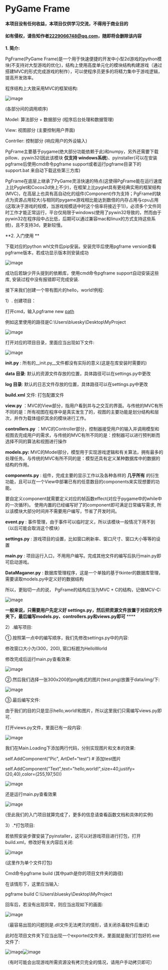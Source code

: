#          **PyGame Frame**
####  本项目没有任何收益，本项目仅供学习交流，不得用于商业目的
####  如有侵权，请告知作者[2229066748@qq.com](http://mail.qq.com/cgi-bin/qm_share?t=qm_mailme&email=2_np6eLr7e3s7_Obqqr1uLS2)，随即将会删除该内容

**1.  简介:**

PgFrame(PyGame
Frame)是一个用于快速便捷的开发中小型2d游戏的python模块(不支持对大型游戏的优化)，结构上使用高度单元化的模块结构构建游戏（通过搭建MVC的形式完成游戏的制作），可以使程序员更多的将精力集中于游戏逻辑，提高开发效率。

程序结构上大致采用MVC的框架结构:

![image](https://github.com/EagleBaby/pygame-gameframe/raw/master/images/PgFrame166.png)

(各部分间的调用顺序)

Model: 算法部分 \+ 数据部分 (程序后台处理和数据管理)

View: 视图部分 (主要控制用户界面)

Contrller: 控制部分 (响应用户的外设输入)



PgFrame主要基于pygame(绝大部分功能依赖于此)和numpy，另外还需要下载pillow、pywin32(因此该模块 **仅支持
windows系统**)、pyinstaller(可以在安装pgframe后使用cmd命令pgframe
support或者运行pgframe目录下的support.bat 来自动下载这些第三方库)

PgFrame在底层上继承了PyGame灵活快速的特点(这使得PgFrame能在运行速度上比Pyglet和Cocos2d快上不少)，在框架上比pyglet具有更经典实用的框架结构(MVC)，在高层上也具有高自动化的组件(Component)作为支持；PgFrame的缺点为资源占用较大(与相同的pygame游戏相比能达到数倍的内存占用与cpu占用(这取决于游戏的规模，当游戏规模适中时这个倍率将接近于1))，必须多个文件同时工作才能正常运行，平台仅局限于windows(使用了pywin32导致的，然而由于pywin32在程序段中占比低，后期可以通过兼容mac和linux的方式支持这些系统)，且不支持3d，更新较慢。



**2. 入门使用 **

下载对应的python whl文件后pip安装。安装完毕后使用pgframe version查看pgframe版本，若成功显示版本则安装成功

![image](https://github.com/EagleBaby/pygame-gameframe/raw/master/images/PgFrame825.png)

成功后若缺少开头提到的依赖库，使用cmd命令pgframe support自动安装这些库, 安装过程中没有报错即可完成安装.



接下来我们创建一个带有图片的hello，world!例程:

1）. 创建项目：

打开cmd，输入pgframe new [path]([path]是你选择的文件夹路径，项目将创建在这个路径下，该路径下已有的文件将被移除)

例如这里使用的路径是C:\Users\bluesky\Desktop\MyProject

![image](https://github.com/EagleBaby/pygame-gameframe/raw/master/images/PgFrame1045.png)

打开对应的项目目录，里面应当出现如下文件:

![image](https://github.com/EagleBaby/pygame-gameframe/raw/master/images/PgFrame1069.png)

 **__init__.py**  : 所有的__init.py__文件都没有实际的意义(这是在库安装时需要的)

 **data 目录**: 默认的资源文件存放的位置，具体路径可以在settings.py中更改

 **log 目录**: 默认的日志文件存放的位置，具体路径可以在settings.py中更改

 **build.xml** 文件: 打包配置文件

 **view.py**
：MVC的View部分，指用户看到并与之交互的界面。与传统的MVC有所不同的是：所有视图在程序中是真实发生了的，视图的主要功能是划分结构和层次，并作为载体组织其余的模块进行工作。

 **controllers.py**
：MVC的Controller部分，控制器接受用户的输入并调用模型和视图去完成用户的需求，与传统的MVC有所不同的是：控制器可以进行预判断而选择不同的算法和视图进行操作

 **models.py:**
MVC的Model部分，模型用于实现游戏逻辑和有关算法，拥有最多的处理任务。与传统的MVC有所不同的是：模型还具有定义某种数据库中的数据的结构的作用。

 **components.py** : 组件，完成主要的显示工作以及各种各样的 **几乎所有**
的衍生功能，且可以在一个View中部署已有的任意数目的components来实现想要的功能。

要自定义component就需要定义对应的帧函数effect(对应于pygame中的while中的一次循环)。
使用内置的已经编写好了的component即可满足日常编写需求, 所以该模块大部分时间并不需要用户编写，节省了开发时间。

 **event.py** : 事件管理，由于事件可以临时定义，所以该模块一般情况下用不到（以后可能会取消这个模块）

 **settings.py** : 游戏项目的设置，比如窗口刷新率、窗口尺寸、窗口大小等等的设置

 **main.py** : 项目运行入口，不用用户编写。完成其他文件的编写后执行main.py即可启动游戏。

 **DataMaganer.py** : 数据库管理程序，这是一个单独的基于tkinter的数据库管理，需要读取models.py中定义好的数据结构



所以，更贴切一点的说， PgFrame的结构应当为MVC + C的结构，记做MCV-C:

![image](https://github.com/EagleBaby/pygame-gameframe/raw/master/images/PgFrame1975.png)



 **一般来说，只需要用户先定义好
settings.py，然后把资源文件放置于对应的文件夹下，最后编写models.py、controllers.py和views.py即可** ****

2）.编写项目:

①.按照第一点中的编写顺序，我们先修改settings.py中的内容:

修改窗口大小为(300，200), 窗口标题为HelloWorld

修改完成后运行main.py查看效果:

![image](https://github.com/EagleBaby/pygame-gameframe/raw/master/images/PgFrame2159.png)

②.然后我们选择一张300x200的png格式的图片(test.png)放置于data/img/下:

![image](https://github.com/EagleBaby/pygame-gameframe/raw/master/images/PgFrame2212.png)

③.最后编写文件:

由于我们的目的只是显示hello,world!和图片，所以这里我们只需编写views.py即可.

打开views.py文件，里面已有一段内容:

![image](https://github.com/EagleBaby/pygame-gameframe/raw/master/images/PgFrame2296.png)

我们在Main.Loading下添加两行代码，分别实现图片和文本的效果:

self.AddComponent("Pic", ArtDef="test")  # 添加test图片

self.AddComponent("Text",text="hello,world!",size=40,justify=(20,40),color=(255,197,50))

![image](https://github.com/EagleBaby/pygame-gameframe/raw/master/images/PgFrame2475.png)

还是运行main.py查看效果

![image](https://github.com/EagleBaby/pygame-gameframe/raw/master/images/PgFrame2493.png)

(至此我们的入门项目就算完成了，更多的信息请查看函数文档和具体的实例)

3）.*打包项目:

若依照安装步骤安装了pyinstaller，这可以对游戏项目进行打包，打开build.xml，修改好有关内容后关闭:

![image](https://github.com/EagleBaby/pygame-gameframe/raw/master/images/PgFrame2598.png)

(这里作为单个文件打包)

Cmd命令pgframe build <path>(其中path是你的项目文件夹的路径)

在该情形下，这里应当输入:

pgframe build C:\Users\bluesky\Desktop\MyProject

回车后，若没有出现异常，则应当出现如下的画面:

![image](https://github.com/EagleBaby/pygame-gameframe/raw/master/images/PgFrame2745.png)

（最容易出现的问题则是.dll文件无法拷贝的情形，请关闭杀毒软件后重试）

此时在项目文件夹下应当出现一个exported文件夹，里面就是我们打包好的.exe文件了:

![image](https://github.com/EagleBaby/pygame-gameframe/raw/master/images/PgFrame2830.png)![image](https://github.com/EagleBaby/pygame-gameframe/raw/master/images/PgFrame2831.png)

（有时可能会出现游戏所需资源没有拷贝完全的情况，请用户手动拷贝即可）
